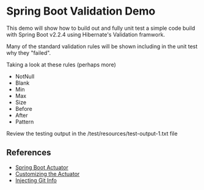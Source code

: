 # Spring Boot Validation Demo

This demo will show how to build out and fully unit test a simple code build with Spring Boot v2.2.4 using Hibernate's Validation framwork.

Many of the standard validation rules will be shown including in the unit test why they "failed".

Taking a look at these rules (perhaps more)

* NotNull
* Blank
* Min
* Max
* Size
* Before
* After
* Pattern

Review the testing output in the /test/resources/test-output-1.txt file

## References

* [Spring Boot Actuator](https://docs.spring.io/spring-boot/docs/2.2.4.RELEASE/reference/html/production-ready-enabling.html)
* [Customizing the Actuator](https://memorynotfound.com/spring-boot-customize-actuator-info-endpoint-example-configuration/)
* [Injecting Git Info](https://www.baeldung.com/spring-git-information)
